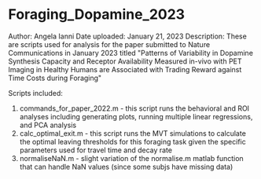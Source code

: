 # Foraging_Dopamine_2023
Author: Angela Ianni
Date uploaded: January 21, 2023
Description: These are scripts used for analysis for the paper submitted to Nature Communications in January 2023 titled "Patterns of Variability in Dopamine Synthesis Capacity and Receptor Availability Measured in-vivo with PET Imaging in Healthy Humans are Associated with Trading Reward against Time Costs during Foraging"

Scripts included:
1. commands_for_paper_2022.m - this script runs the behavioral and ROI analyses including generating plots, running multiple linear regressions, and PCA analysis
2. calc_optimal_exit.m - this script runs the MVT simulations to calculate the optimal leaving thresholds for this foraging task given the specific parameters used for travel time and decay rate
3. normaliseNaN.m - slight variation of the normalise.m matlab function that can handle NaN values (since some subjs have missing data)
